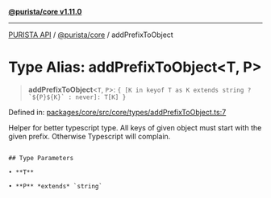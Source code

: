 [**@purista/core v1.11.0**](../README.md)

***

[PURISTA API](../../../packages.md) / [@purista/core](../README.md) / addPrefixToObject

# Type Alias: addPrefixToObject\<T, P\>

> **addPrefixToObject**\<`T`, `P`\>: `` { [K in keyof T as K extends string ? `${P}${K}` : never]: T[K] } ``

Defined in: [packages/core/src/core/types/addPrefixToObject.ts:7](https://github.com/puristajs/purista/blob/master/packages/core/src/core/types/addPrefixToObject.ts#L7)

Helper for better typescript type.
All keys of given object must start with the given prefix. Otherwise Typescript will complain.

```

## Type Parameters

• **T**

• **P** *extends* `string`
